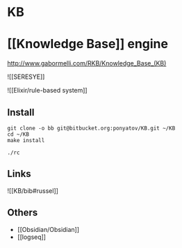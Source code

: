 # KB
# [[Knowledge Base]] engine

http://www.gabormelli.com/RKB/Knowledge_Base_(KB)

![[SERESYE]]

![[Elixir/rule-based system]]

## Install

```shell
git clone -o bb git@bitbucket.org:ponyatov/KB.git ~/KB
cd ~/KB
make install
```
```
./rc
```

## Links

![[KB/bib#russel]]

## Others
- [[Obsidian/Obsidian]]
- [[logseq]]

